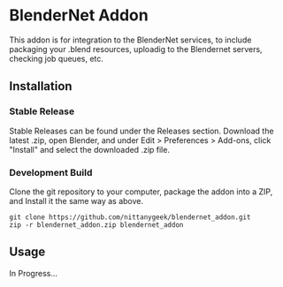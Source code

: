 # BlenderNet Addon

This addon is for integration to the BlenderNet services, to include packaging your .blend resources, uploadig to the Blendernet servers, checking job queues, etc.

## Installation

### Stable Release
Stable Releases can be found under the Releases section.  Download the latest .zip, open Blender, and under Edit > Preferences > Add-ons, click "Install" and select the downloaded .zip file.

### Development Build
Clone the git repository to your computer, package the addon into a ZIP, and Install it the same way as above.
```
git clone https://github.com/nittanygeek/blendernet_addon.git
zip -r blendernet_addon.zip blendernet_addon
```

## Usage
In Progress...